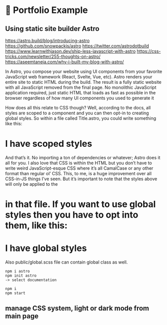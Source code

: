 # 🎨 Portfolio Example

## Using static site builder Astro
https://astro.build/blog/introducing-astro
https://github.com/snowpackjs/astro
https://twitter.com/astrodotbuild
https://www.learnwithjason.dev/ship-less-javascript-with-astro
https://css-tricks.com/newsletter/255-thoughts-on-astro/
https://aseemtaneja.com/why-i-built-my-blog-with-astro/


In Astro, you compose your website using UI components from your favorite JavaScript web framework (React, Svelte, Vue, etc). Astro renders your entire site to static HTML during the build. The result is a fully static website with all JavaScript removed from the final page. No monolithic JavaScript application required, just static HTML that loads as fast as possible in the browser regardless of how many UI components you used to generate it

How does all this relate to CSS though? Well, according to the docs, all styles are scoped to a component and you can then opt-in to creating global styles. So within a file called Title.astro, you could write something like this:

<style>
  /* Scoped class selector within the component */
  h1 {
    font-weight: bold;
  }
</style>

<h1>I have scoped styles</h1>
And that’s it. No importing a ton of dependencies or whatever; Astro does it all for you. I also love that CSS is within the HTML but you don’t have to write weird JavaScript-esque CSS where it’s all CamalCase or any other format than regular ol’ CSS. This, to me, is a huge improvement over all CSS-in-JS things I’ve seen.
But it’s important to note that the styles above will only be applied to the <h1> in that file. If you want to use global styles then you have to opt into them, like this:

<style>
  :global(h1) {
    font-size: 32px;
  }
</style>

<h1>I have global styles</h1>

Also public/global.scss file can contain global class as well.

```
npm i astro
npm init astro
-> select documentation
```

```
npm i
npm start
```

## manage CSS system, light or dark mode from main page
